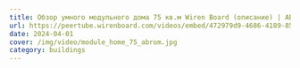 ```yaml
---
title: Обзор умного модульного дома 75 кв.м Wiren Board (описание) | ABROM, 2023
url: https://peertube.wirenboard.com/videos/embed/472979d9-4686-4189-85f3-62afffbe13d1
date: 2024-04-01
cover: /img/video/module_home_75_abrom.jpg
category: buildings
---
```

